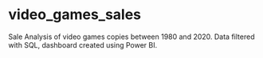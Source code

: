 # video_games_sales
Sale Analysis of video games copies between 1980 and 2020. Data filtered with SQL, dashboard created using Power BI.

